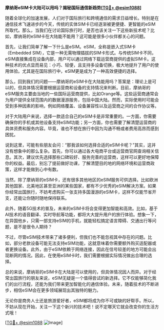 **摩纳哥eSIM卡大陆可以用吗？揭秘国际通信新趋势[[TG💪+ @esim1088](https://t.me/s/esim1088)]**

随着全球化的加速发展，人们对于国际旅行和跨境通信的需求日益增长。特别是在通信技术飞速进步的今天，传统的实体SIM卡已经逐渐被更便捷、更智能的eSIM所取代。那么，当我们在讨论国际旅行时，是否也该关注一下这些新技术呢？比如，摩纳哥的eSIM卡在大陆能不能用？这可能是很多小伙伴都关心的问题。

首先，让我们简单了解一下什么是eSIM。eSIM，全称是嵌入式SIM卡（Embedded SIM），它是一种无需物理插拔的SIM卡形式。与传统SIM卡不同，eSIM直接集成在设备内部，用户可以通过网络下载运营商提供的虚拟SIM卡。这种技术的优点显而易见：小巧、轻便，且支持多设备切换，极大地提升了用户的使用体验。尤其是在国际旅行中，eSIM更是成为了一种高效便捷的选择。

那么，回到我们的问题——摩纳哥的eSIM卡在大陆能用吗？答案是：理论上是可以的，但具体情况需要根据运营商和设备的支持情况来判断。目前，摩纳哥的eSIM服务主要由当地的一些国际运营商提供，比如Orange等。这些运营商通常会为用户提供全球范围内的数据漫游服务，包括中国大陆。然而，实际使用时可能会受到多种因素的影响，例如网络覆盖、设备兼容性以及运营商之间的合作协议等。

对于大陆用户来说，选择一款适合自己的eSIM卡是非常重要的。一方面，你需要确保你的手机或其他设备支持eSIM功能；另一方面，你也需要了解清楚运营商的具体资费和服务内容。毕竟，谁也不想在旅行中因为沟通不畅或者费用高昂而感到困扰。

说到这里，可能有些朋友会问：“那我该如何选择合适的eSIM卡呢？”其实，这并没有想象中的那么复杂。首先，你可以通过各大电商平台或运营商官网查询相关信息。其次，建议优先选择那些口碑较好、服务完善的运营商，这样可以更好地保障你的权益。最后，别忘了提前做好功课，了解清楚目的地的网络环境和运营商政策，这样才能做到心中有数。

当然，除了摩纳哥的eSIM卡，还有很多其他地区的eSIM服务可供选择。比如欧洲其他国家、北美地区甚至亚洲的某些国家，都有不少优秀的eSIM解决方案。如果你经常出国旅行，不妨考虑购买一张支持多国漫游的eSIM卡，这样不仅能节省开支，还能让你随时随地保持联系。

此外，随着5G技术的普及，未来的eSIM卡将会变得更加智能和高效。比如，基于AI技术的语音翻译、实时导航等功能，都将大大提升用户的旅行体验。想象一下，在异国他乡，只需一部支持eSIM的手机，就能轻松搞定语言障碍、交通出行等问题，是不是很令人期待？

不过，尽管eSIM技术带来了诸多便利，但我们也不能忽视其中存在的问题。比如，部分老款设备可能无法支持eSIM功能，这就意味着你需要额外购买适配器或者更换设备。此外，由于eSIM依赖于网络连接，因此在信号较差的地方可能会出现断网的情况。因此，在使用eSIM卡时，我们需要根据实际情况做出合理的选择。

总的来说，摩纳哥的eSIM卡在大陆是可以使用的，但具体情况因人而异。对于经常出国旅行的朋友来说，eSIM无疑是一个值得尝试的新选择。它不仅能够简化我们的出行流程，还能为我们带来更加智能化的通信体验。未来，随着技术的不断进步，相信eSIM会在更多领域展现出其独特的魅力。

无论你是商务人士还是旅游爱好者，eSIM都将成为你不可或缺的好帮手。所以，不妨从现在开始，关注一下这个新兴的技术吧！说不定哪天它就会改变你的生活方式哦！

[[TG💪+ @esim1088](https://t.me/s/esim1088) ![Image](https://i.postimg.cc/4NQfJmqS/Snipaste-2025-05-13-00-14-12.png)]